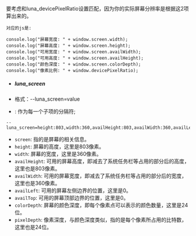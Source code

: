 要考虑和luna_devicePixelRatio设置匹配，因为你的实际屏幕分辨率是根据这2项算出来的。



```
对应的js是:

console.log("屏幕宽度: " + window.screen.width);
console.log("屏幕高度: " + window.screen.height);
console.log("可用宽度: " + window.screen.availWidth);
console.log("可用高度: " + window.screen.availHeight);
console.log("颜色深度: " + window.screen.colorDepth);
console.log("像素比例: " + window.devicePixelRatio);

```





- ##### luna_screen

- 格式：--luna_screen=value

- : 作为每一个子项的分隔符;

```
--luna_screen=height:803,width:360,availHeight:803,availWidth:360,availLeft:0,availTop:0,colorDepth:24,pixelDepth:24"

```

- `screen`: 指的是屏幕的相关信息。
- `height`: 屏幕的高度，这里是803像素。
- `width`: 屏幕的宽度，这里是360像素。
- `availHeight`: 可用的屏幕高度，即减去了系统任务栏等占用的部分后的高度，这里也是803像素。
- `availWidth`: 可用的屏幕宽度，即减去了系统任务栏等占用的部分后的宽度，这里也是360像素。
- `availLeft`: 可用的屏幕左侧边界的位置，这里是0。
- `availTop`: 可用的屏幕顶部边界的位置，这里是0。
- `colorDepth`: 屏幕的颜色深度，即每个像素点可以表示的颜色数量，这里是24位。
- `pixelDepth`: 像素深度，与颜色深度类似，指的是每个像素所占用的比特数，这里也是24位。

 
